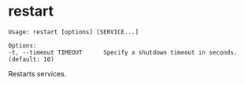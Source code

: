 <!--[metadata]>
+++
title = "restart"
description = "Restarts Docker Compose services."
keywords = ["fig, composition, compose, docker, orchestration, cli,  restart"]
[menu.compose]
identifier="restart.compose"
parent = "smn_compose_cli"
+++
<![end-metadata]-->

# restart

```
Usage: restart [options] [SERVICE...]

Options:
-t, --timeout TIMEOUT      Specify a shutdown timeout in seconds. (default: 10)
```

Restarts services.
